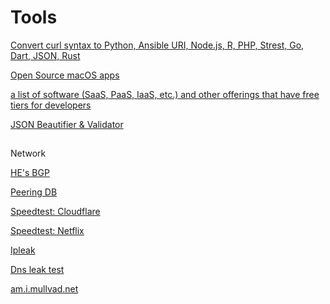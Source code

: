 # Tools

[Convert curl syntax to Python, Ansible URI, Node.js, R, PHP, Strest, Go, Dart, JSON, Rust](https://curl.trillworks.com/)

[Open Source macOS apps](https://internetprivacyguy.com/list-of-open-source-macos-apps/)

[a list of software (SaaS, PaaS, IaaS, etc.) and other offerings that have free tiers for developers](https://free-for.dev/)

[JSON Beautifier & Validator](https://duckduckgo.com/?q=json+formatter)

##
Network

[HE's BGP](https://bgp.he.net/)

[Peering DB](https://www.peeringdb.com/)

[Speedtest: Cloudflare](https://speed.cloudflare.com/)

[Speedtest: Netflix](https://fast.com/)

[Ipleak](https://ipleak.net/)

[Dns leak test](dnsleaktest.com/)

[am.i.mullvad.net](https://am.i.mullvad.net/)
